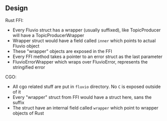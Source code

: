 ## Design

Rust FFI:
- Every Fluvio struct has a wrapper (usually suffixed), like TopicProducer will have a TopicProducerWrapper
- Wrapper struct would have a field called `inner` which points to actual Fluvio object
- These "wrapper" objects are exposed in the FFI
- Every FFI method takes a pointer to an error struct as the last parameter
- FluvioErrorWrapper which wraps over FluvioError, represents the stringified error

CGO:
- All cgo related stuff are put in `fluvio` directory. No `C` is exposed outside of it
- Every "wrapper" struct from FFI would have a struct here, sans the suffix
- The struct have an internal field called `wrapper` which point to wrapper objects of Rust